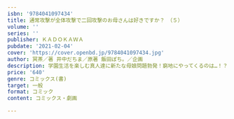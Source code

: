 ```yaml
---
isbn: '9784041097434'
title: 通常攻撃が全体攻撃で二回攻撃のお母さんは好きですか？　（５）
volume: ''
series: ''
publisher: ＫＡＤＯＫＡＷＡ
pubdate: '2021-02-04'
cover: 'https://cover.openbd.jp/9784041097434.jpg'
author: 冥茶／著 井中だちま／原著 飯田ぽち。／企画
description: 学園生活を楽しむ真人達に新たな母娘問題勃発！窮地にやってくるのは…！？
price: '640'
genre: コミックス(書)
target: 一般
format: コミック
content: コミックス・劇画

---
```

